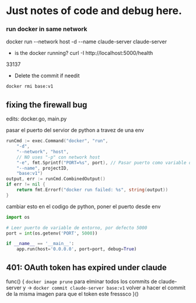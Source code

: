 # Just notes of code and debug here.

### run docker in same network
docker run --network host -d  --name claude-server claude-server

- is the docker running?
curl -I http://localhost:5000/health

33137

- Delete the commit if needit
```bash
docker rmi base:v1
```


## fixing the firewall bug

edits: docker.go, main.py

pasar el puerto del servior de python a travez de una env
```go
runCmd := exec.Command("docker", "run",
    "-d",
    "--network", "host",
    // NO uses "-p" con network host
    "-e", fmt.Sprintf("PORT=%s", port), // Pasar puerto como variable de entorno
    "--name", projectID,
    "base:v1")
output, err := runCmd.CombinedOutput()
if err != nil {
    return fmt.Errorf("docker run failed: %s", string(output))
}
```

cambiar esto en el codigo de python, poner el puerto desde env
```py
import os

# Leer puerto de variable de entorno, por defecto 5000
port = int(os.getenv('PORT', 5000))

if __name__ == '__main__':
    app.run(host='0.0.0.0', port=port, debug=True)
```

## 401: OAuth token has expired under claude
func() {
    `docker image prune` para elminar todos los commits de claude-server y ->
    `docker commit claude-server base:v1` volver a hacer el commit de la misma imagen para que el token este fresssco
}()
